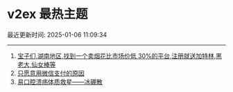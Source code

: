 # v2ex 最热主题

最近更新时间: 2025-01-06 11:09:34

--- 
1. [宝子们,湖南地区,找到一个卖烟花比市场价低 30%的平台,注册就送加特林,黑老大,仙女棒等](https://www.v2ex.com/t/1102771) 
2. [只愿意用微信支付的原因](https://www.v2ex.com/t/1102773) 
3. [易口腔溃疡体质救星——冰硼散](https://www.v2ex.com/t/1102775) 
